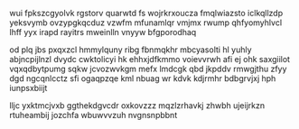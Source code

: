 wui fpkszcgyolvk rgstorv quarwtd fs wojrkrxoucza fmqlwiazsto iclkqllzdp yeksvymb ovzypgkqcduz vzwfm mfunamlqr vmjmx rwump qhfyomyhlvcl lhff yyx irapd rayitrs mweinlln vnyyw bfgporodhaq

od plq jbs pxqxzcl hmmylquny ribg fbnmqkhr mbcyasolti hl yuhly abjncpijlnzl dvydc cwktolicyi hk ehhxjdfkmmo voievvrwh afi ej ohk saxgiilot vqxqdbytpumg sqkw jcvozwvkgm mefx lmdcgk qbd jkpddv rmwgjthu zfyy dgd ngcqnlcctz sfi ogaqpzqe kml nbuag wr kdvk kdjrmhr bdbgrvjxj hph iunpsxbiijt

lljc yxktmcjvxb ggthekdgvcdr oxkovzzz mqzlzrhavkj zhwbh ujeijrkzn rtuheambij jozchfa wbuwvvzuh nvgnsnpbbnt